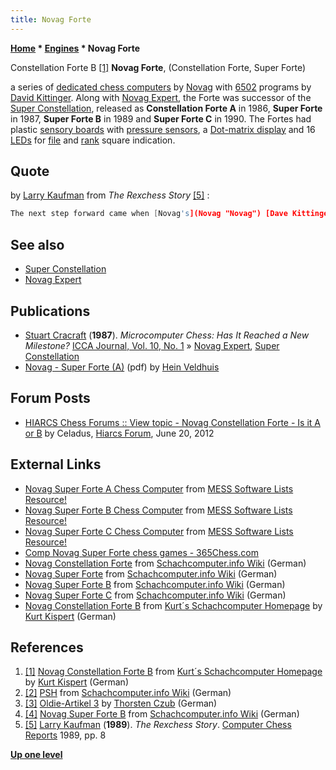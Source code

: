 ```yaml
---
title: Novag Forte
---
```

**[Home](Home "Home") \* [Engines](Engines "Engines") \* Novag Forte**



 [](http://www.schachcomputer.at/forteb.htm) Constellation Forte B <a id="cite-note-1" href="#cite-ref-1">[1]</a> 
**Novag Forte**, (Constellation Forte, Super Forte)  

a series of [dedicated chess computers](Dedicated_Chess_Computers "Dedicated Chess Computers") by [Novag](Novag "Novag") with [6502](6502 "6502") programs by [David Kittinger](David_Kittinger "David Kittinger"). Along with [Novag Expert](Novag_Expert "Novag Expert"), the Forte was successor of the [Super Constellation](Super_Constellation "Super Constellation"), released as **Constellation Forte A** in 1986, **Super Forte** in 1987, **Super Forte B** in 1989 and **Super Forte C** in 1990. The Fortes had plastic [sensory boards](Sensory_Board "Sensory Board") with [pressure sensors](https://en.wikipedia.org/wiki/Pressure_sensor), a [Dot-matrix display](https://en.wikipedia.org/wiki/Dot-matrix_display) and 16 [LEDs](https://en.wikipedia.org/wiki/Light-emitting_diode) for [file](Files "Files") and [rank](Ranks "Ranks") square indication. 



## Quote


by [Larry Kaufman](Larry_Kaufman "Larry Kaufman") from *The Rexchess Story* <a id="cite-note-5" href="#cite-ref-5">[5]</a> :




```C++
The next step forward came when [Novag's](Novag "Novag") [Dave Kittinger](David_Kittinger "David Kittinger"), [Don](Don_Dailey "Don Dailey") and I jointly worked out how to do an effective [selective](Selectivity "Selectivity") [search](Search "Search") program. Dave put these ideas into the [Super Expert B](Novag_Expert "Novag Expert") and Super Forte B, while Don and I put them into [Rex](Rex "Rex"). 

```

## See also


* [Super Constellation](Super_Constellation "Super Constellation")
* [Novag Expert](Novag_Expert "Novag Expert")


## Publications


* [Stuart Cracraft](Stuart_Cracraft "Stuart Cracraft") (**1987**). *Microcomputer Chess: Has It Reached a New Milestone?* [ICCA Journal, Vol. 10, No. 1](ICGA_Journal#10_1 "ICGA Journal") » [Novag Expert](Novag_Expert "Novag Expert"), [Super Constellation](Super_Constellation "Super Constellation")
* [Novag - Super Forte (A)](http://www.schaakcomputers.nl/hein_veldhuis/database/files/11-1987%20%5BM-1201%5D%20Novag%20-%20Super%20Forte%20%28A%29.pdf) (pdf) by [Hein Veldhuis](Hein_Veldhuis "Hein Veldhuis")


## Forum Posts


* [HIARCS Chess Forums :: View topic - Novag Constellation Forte - Is it A or B](http://www.hiarcs.net/forums/viewtopic.php?p=54620&sid=71f34a5ec115a68f4f1c741b893f5345) by Celadus, [Hiarcs Forum](Computer_Chess_Forums "Computer Chess Forums"), June 20, 2012


## External Links


* [Novag Super Forte A Chess Computer](http://www.progettoemma.net/mess/system.php?machine=sfortea) from [MESS Software Lists Resource!](http://www.progettoemma.net/mess/index.html)
* [Novag Super Forte B Chess Computer](http://www.progettoemma.net/mess/system.php?machine=sforteb) from [MESS Software Lists Resource!](http://www.progettoemma.net/mess/index.html)
* [Novag Super Forte C Chess Computer](http://www.progettoemma.net/mess/system.php?machine=sfortec) from [MESS Software Lists Resource!](http://www.progettoemma.net/mess/index.html)
* [Comp Novag Super Forte chess games - 365Chess.com](http://www.365chess.com/players/Comp_Novag_Super_Forte)
* [Novag Constellation Forte](http://www.schach-computer.info/wiki/index.php/Novag_Constellation_Forte) from [Schachcomputer.info Wiki](http://www.schach-computer.info/wiki/index.php/Hauptseite_En) (German)
* [Novag Super Forte](http://www.schach-computer.info/wiki/index.php/Novag_Super_Forte) from [Schachcomputer.info Wiki](http://www.schach-computer.info/wiki/index.php/Hauptseite_En) (German)
* [Novag Super Forte B](http://www.schach-computer.info/wiki/index.php/Novag_Super_Forte_B) from [Schachcomputer.info Wiki](http://www.schach-computer.info/wiki/index.php/Hauptseite_En) (German)
* [Novag Super Forte C](http://www.schach-computer.info/wiki/index.php/Novag_Super_Forte_C) from [Schachcomputer.info Wiki](http://www.schach-computer.info/wiki/index.php/Hauptseite_En) (German)
* [Novag Constellation Forte B](http://www.schachcomputer.at/forteb.htm) from [Kurt´s Schachcomputer Homepage](http://www.schachcomputer.at/index.htm) by [Kurt Kispert](Kurt_Kispert "Kurt Kispert") (German)


## References


1. <a id="cite-ref-1" href="#cite-note-1">[1]</a> [Novag Constellation Forte B](http://www.schachcomputer.at/forteb.htm) from [Kurt´s Schachcomputer Homepage](http://www.schachcomputer.at/index.htm) by [Kurt Kispert](Kurt_Kispert "Kurt Kispert") (German)
2. <a id="cite-ref-2" href="#cite-note-2">[2]</a> [PSH](http://www.schach-computer.info/wiki/index.php/PSH) from [Schachcomputer.info Wiki](http://www.schach-computer.info/wiki/index.php/Hauptseite_En) (German)
3. <a id="cite-ref-3" href="#cite-note-3">[3]</a> [Oldie-Artikel 3](http://thorstenczub.de/oldie3.html) by [Thorsten Czub](Thorsten_Czub "Thorsten Czub") (German)
4. <a id="cite-ref-4" href="#cite-note-4">[4]</a> [Novag Super Forte B](http://www.schach-computer.info/wiki/index.php/Novag_Super_Forte_B) from [Schachcomputer.info Wiki](http://www.schach-computer.info/wiki/index.php/Hauptseite_En) (German)
5. <a id="cite-ref-5" href="#cite-note-5">[5]</a> [Larry Kaufman](Larry_Kaufman "Larry Kaufman") (**1989**). *The Rexchess Story*. [Computer Chess Reports](Computer_Chess_Reports "Computer Chess Reports") 1989, pp. 8

**[Up one level](Engines "Engines")**







 
